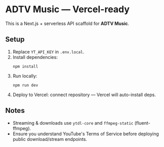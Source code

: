 # ADTV Music — Vercel-ready

This is a Next.js + serverless API scaffold for **ADTV Music**.

## Setup

1. Replace `YT_API_KEY` in `.env.local`.
2. Install dependencies:
   ```
   npm install
   ```
3. Run locally:
   ```
   npm run dev
   ```
4. Deploy to Vercel: connect repository — Vercel will auto-install deps.

## Notes

- Streaming & downloads use `ytdl-core` and `ffmpeg-static` (fluent-ffmpeg).
- Ensure you understand YouTube's Terms of Service before deploying public download/stream endpoints.
